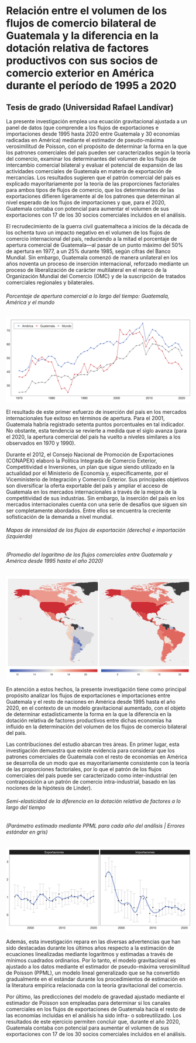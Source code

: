 # Relación entre el volumen de los flujos de comercio bilateral de Guatemala y la diferencia en la dotación relativa de factores productivos con sus socios de comercio exterior en América durante el período de 1995 a 2020

## Tesis de grado (Universidad Rafael Landívar) 

La presente investigación emplea una ecuación gravitacional ajustada a un panel de datos (que comprende a los flujos de exportaciones e importaciones desde 1995 hasta 2020 entre Guatemala y 30 economías radicadas en América) mediante el estimador de pseudo-máxima verosimilitud de Poisson, con el propósito de determinar la forma en la que los patrones comerciales del país pueden ser caracterizados según la teoría del comercio, examinar los determinantes del volumen de los flujos de intercambio comercial bilateral y evaluar el potencial de expansión de las actividades comerciales de Guatemala en materia de exportación de mercancías. Los resultados sugieren que el patrón comercial del país es explicado mayoritariamente por la teoría de las proporciones factoriales para ambos tipos de flujos de comercio, que los determinantes de las exportaciones difieren ligeramente al de los patrones que determinan al nivel esperado de los flujos de importaciones y que, para el 2020, Guatemala contaba con potencial para aumentar el volumen de sus exportaciones con 17 de los 30 socios comerciales incluidos en el análisis.

El recrudecimiento de la guerra civil guatemalteca a inicios de la década de los ochenta tuvo un impacto negativo en el volumen de los flujos de comercio internacional del país, reduciendo a la mitad el porcentaje de apertura comercial de Guatemala—al pasar de un punto máximo del 50% de apertura en 1977, a un 25% durante 1985, según cifras del Banco Mundial. Sin embargo, Guatemala comenzó de manera unilateral en los años noventa un proceso de inserción internacional, reforzado mediante un proceso de liberalización de carácter multilateral en el marco de la Organización Mundial del Comercio (OMC) y de la suscripción de tratados comerciales regionales y bilaterales. 

###### Porcentaje de apertura comercial a lo largo del tiempo: Guatemala, América y el mundo
![](https://raw.githubusercontent.com/gafnts/gravity-model/main/Data%20visualization/Plots/trade%20openness.png)

El resultado de este primer esfuerzo de inserción del país en los mercados internacionales fue exitoso en términos de apertura. Para el 2001, Guatemala habría registrado setenta puntos porcentuales en tal indicador. No obstante, esta tendencia se revierte a medida que el siglo avanza (para el 2020, la apertura comercial del país ha vuelto a niveles similares a los observados en 1970 y 1990).

Durante el 2012, el Consejo Nacional de Promoción de Exportaciones (CONAPEX) elaboró la Política Integrada de Comercio Exterior, Competitividad e Inversiones, un plan que sigue siendo utilizado en la actualidad por el Ministerio de Economía y, específicamente, por el Viceministerio de Integración y Comercio Exterior. Sus principales objetivos son diversificar la oferta exportable del país y ampliar el acceso de Guatemala en los mercados internacionales a través de la mejora de la competitividad de sus industrias. Sin embargo, la inserción del país en los mercados internacionales cuenta con una serie de desafíos que siguen sin ser completamente abordados. Entre ellos se encuentra la creciente sofisticación de la demanda a nivel mundial.

###### Mapas de intensidad de los flujos de exportación (derecha) e importación (izquierda)
###### (Promedio del logaritmo de los flujos comerciales entre Guatemala y América desde 1995 hasta el año 2020)
![](https://raw.githubusercontent.com/gafnts/gravity-model/main/Data%20visualization/Plots/maps.png)

En atención a estos hechos, la presente investigación tiene como principal propósito analizar los flujos de exportaciones e importaciones entre Guatemala y el resto de naciones en América desde 1995 hasta el año 2020, en el contexto de un modelo gravitacional aumentado, con el objeto de determinar estadísticamente la forma en la que la diferencia en la dotación relativa de factores productivos entre dichas economías ha influido en la determinación del volumen de los flujos de comercio bilateral del país.

Las contribuciones del estudio abarcan tres áreas. En primer lugar, esta investigación demuestra que existe evidencia para considerar que los patrones comerciales de Guatemala con el resto de economías en América se desarrolla de un modo que es mayoritariamente consistente con la teoría de las proporciones factoriales, por lo que el patrón de los flujos comerciales del país puede ser caracterizado como inter-industrial (en contraposición a un patrón de comercio intra-industrial, basado en las nociones de la hipótesis de Linder).

###### Semi-elasticidad de la diferencia en la dotación relativa de factores a lo largo del tiempo
###### (Parámetro estimado mediante PPML para cada año del análisis | Errores estándar en gris) 
![](https://raw.githubusercontent.com/gafnts/gravity-model/main/Econometrics/Results/RFE%20over%20time.png)

Además, esta investigación repara en las diversas advertencias que han sido destacadas durante los últimos años respecto a la estimación de ecuaciones linealizadas mediante logaritmos y estimadas a través de mínimos cuadrados ordinarios. Por lo tanto, el modelo gravitacional es ajustado a los datos mediante el estimador de pseudo-máxima verosimilitud de Poisson (PPML), un modelo lineal generalizado que se ha convertido gradualmente en el estándar durante los procedimientos de estimación en la literatura empírica relacionada con la teoría gravitacional del comercio.

Por último, las predicciones del modelo de gravedad ajustado mediante el estimador de Poisson son empleadas para determinar si los canales comerciales en los flujos de exportaciones de Guatemala hacia el resto de las economías incluidas en el análisis ha sido infra- o sobreutilizado. Los resultados de este ejercicio permiten concluir que, durante el año 2020, Guatemala contaba con potencial para aumentar el volumen de sus exportaciones con 17 de los 30 socios comerciales incluidos en el análisis.
